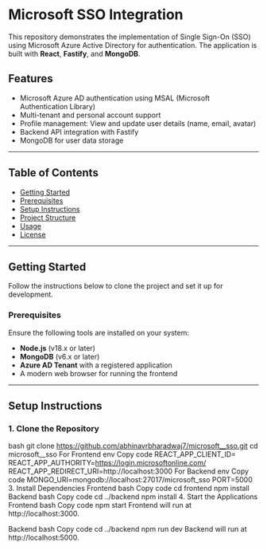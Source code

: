 # Microsoft SSO Integration

This repository demonstrates the implementation of Single Sign-On (SSO) using Microsoft Azure Active Directory for authentication. The application is built with **React**, **Fastify**, and **MongoDB**.

## Features

- Microsoft Azure AD authentication using MSAL (Microsoft Authentication Library)
- Multi-tenant and personal account support
- Profile management: View and update user details (name, email, avatar)
- Backend API integration with Fastify
- MongoDB for user data storage

---

## Table of Contents

- [Getting Started](#getting-started)
- [Prerequisites](#prerequisites)
- [Setup Instructions](#setup-instructions)
- [Project Structure](#project-structure)
- [Usage](#usage)
- [License](#license)

---

## Getting Started

Follow the instructions below to clone the project and set it up for development.

### Prerequisites

Ensure the following tools are installed on your system:
- **Node.js** (v18.x or later)
- **MongoDB** (v6.x or later)
- **Azure AD Tenant** with a registered application
- A modern web browser for running the frontend

---

## Setup Instructions

### 1. Clone the Repository
bash
git clone https://github.com/abhinavrbharadwaj7/microsoft__sso.git
cd microsoft__sso
For Frontend
env
Copy code
REACT_APP_CLIENT_ID=<your-azure-app-client-id>
REACT_APP_AUTHORITY=https://login.microsoftonline.com/<tenant-id>
REACT_APP_REDIRECT_URI=http://localhost:3000
For Backend
env
Copy code
MONGO_URI=mongodb://localhost:27017/microsoft_sso
PORT=5000
3. Install Dependencies
Frontend
bash
Copy code
cd frontend
npm install
Backend
bash
Copy code
cd ../backend
npm install
4. Start the Applications
Frontend
bash
Copy code
npm start
Frontend will run at http://localhost:3000.

Backend
bash
Copy code
cd ../backend
npm run dev
Backend will run at http://localhost:5000.

